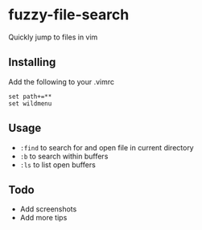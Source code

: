 # fuzzy-file-search

Quickly jump to files in vim

## Installing

Add the following to your .vimrc

```Vim
set path+=**
set wildmenu
```

## Usage
* `:find` to search for and open file in current directory
* `:b` to search within buffers
* `:ls` to list open buffers


## Todo
* Add screenshots
* Add more tips
